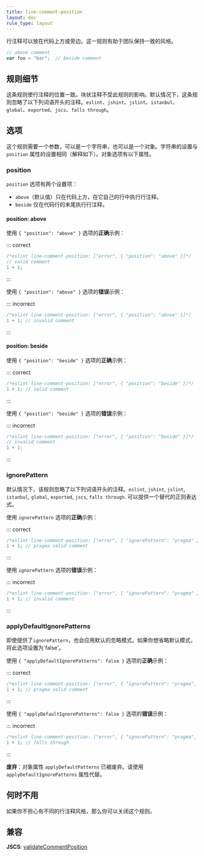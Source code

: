 ```yaml
---
title: line-comment-position
layout: doc
rule_type: layout
---
```


行注释可以放在代码上方或旁边。这一规则有助于团队保持一致的风格。

```js
// above comment
var foo = "bar";  // beside comment
```

## 规则细节

这条规则使行注释的位置一致。块状注释不受此规则的影响。默认情况下，这条规则忽略了以下列词语开头的注释。`eslint`、`jshint`、`jslint`、`istanbul`、`global`、`exported`、`jscs`、`falls through`。

## 选项

这个规则需要一个参数，可以是一个字符串，也可以是一个对象。字符串的设置与 `position` 属性的设置相同（解释如下）。对象选项有以下属性。

### position

`position` 选项有两个设置项：

* `above`（默认值）只在代码上方，在它自己的行中执行行注释。
* `beside` 仅在代码行的末尾执行行注释。

#### position: above

使用 `{ "position": "above" }` 选项的**正确**示例：

::: correct

```js
/*eslint line-comment-position: ["error", { "position": "above" }]*/
// valid comment
1 + 1;
```

:::

使用 `{ "position": "above" }` 选项的**错误**示例：

::: incorrect

```js
/*eslint line-comment-position: ["error", { "position": "above" }]*/
1 + 1; // invalid comment
```

:::

#### position: beside

使用 `{ "position": "beside" }` 选项的**正确**示例：

::: correct

```js
/*eslint line-comment-position: ["error", { "position": "beside" }]*/
1 + 1; // valid comment
```

:::

使用 `{ "position": "beside" }` 选项的**错误**示例：

::: incorrect

```js
/*eslint line-comment-position: ["error", { "position": "beside" }]*/
// invalid comment
1 + 1;
```

:::

### ignorePattern

默认情况下，该规则忽略了以下列词语开头的注释。`eslint`, `jshint`, `jslint`, `istanbul`, `global`, `exported`, `jscs`, `falls through`. 可以提供一个替代的正则表达式。

使用 `ignorePattern` 选项的**正确**示例：

::: correct

```js
/*eslint line-comment-position: ["error", { "ignorePattern": "pragma" }]*/
1 + 1; // pragma valid comment
```

:::

使用 `ignorePattern` 选项的**错误**示例：

::: incorrect

```js
/*eslint line-comment-position: ["error", { "ignorePattern": "pragma" }]*/
1 + 1; // invalid comment
```

:::

### applyDefaultIgnorePatterns

即使提供了`ignorePattern`，也会应用默认的忽略模式。如果你想省略默认模式，将此选项设置为`false'。

使用 `{ "applyDefaultIgnorePatterns": false }` 选项的**正确**示例：

::: correct

```js
/*eslint line-comment-position: ["error", { "ignorePattern": "pragma", "applyDefaultIgnorePatterns": false }]*/
1 + 1; // pragma valid comment
```

:::

使用 `{ "applyDefaultIgnorePatterns": false }` 选项的**错误**示例：

::: incorrect

```js
/*eslint line-comment-position: ["error", { "ignorePattern": "pragma", "applyDefaultIgnorePatterns": false }]*/
1 + 1; // falls through
```

:::

**废弃**：对象属性 `applyDefaultPatterns` 已被废弃。请使用 `applyDefaultIgnorePatterns` 属性代替。

## 何时不用

如果你不担心有不同的行注释风格，那么你可以关闭这个规则。

## 兼容

**JSCS**: [validateCommentPosition](https://jscs-dev.github.io/rule/validateCommentPosition)
